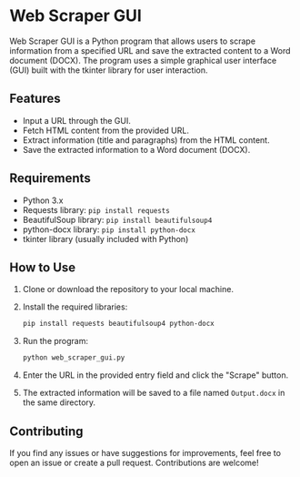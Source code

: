 # Web Scraper GUI

Web Scraper GUI is a Python program that allows users to scrape information from a specified URL and save the extracted content to a Word document (DOCX). The program uses a simple graphical user interface (GUI) built with the tkinter library for user interaction.

## Features

- Input a URL through the GUI.
- Fetch HTML content from the provided URL.
- Extract information (title and paragraphs) from the HTML content.
- Save the extracted information to a Word document (DOCX).

## Requirements

- Python 3.x
- Requests library: `pip install requests`
- BeautifulSoup library: `pip install beautifulsoup4`
- python-docx library: `pip install python-docx`
- tkinter library (usually included with Python)

## How to Use

1. Clone or download the repository to your local machine.

2. Install the required libraries:

    ```bash
    pip install requests beautifulsoup4 python-docx
    ```

3. Run the program:

    ```bash
    python web_scraper_gui.py
    ```

4. Enter the URL in the provided entry field and click the "Scrape" button.

5. The extracted information will be saved to a file named `Output.docx` in the same directory.

## Contributing

If you find any issues or have suggestions for improvements, feel free to open an issue or create a pull request. Contributions are welcome!

